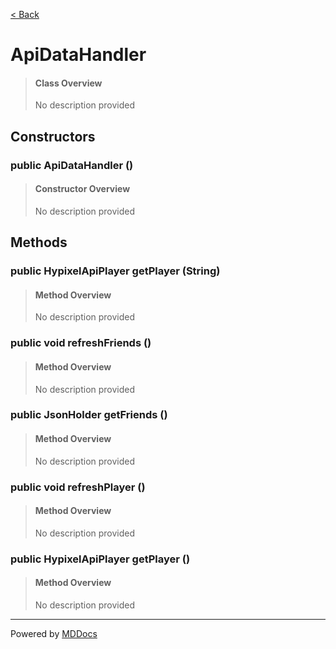 [< Back](../README.md)
# ApiDataHandler #
>#### Class Overview ####
>No description provided
## Constructors ##
### public ApiDataHandler () ###
>#### Constructor Overview ####
>No description provided
>
## Methods ##
### public HypixelApiPlayer getPlayer (String) ###
>#### Method Overview ####
>No description provided
>
### public void refreshFriends () ###
>#### Method Overview ####
>No description provided
>
### public JsonHolder getFriends () ###
>#### Method Overview ####
>No description provided
>
### public void refreshPlayer () ###
>#### Method Overview ####
>No description provided
>
### public HypixelApiPlayer getPlayer () ###
>#### Method Overview ####
>No description provided
>

---
Powered by [MDDocs](https://github.com/VRCube/MDDocs)